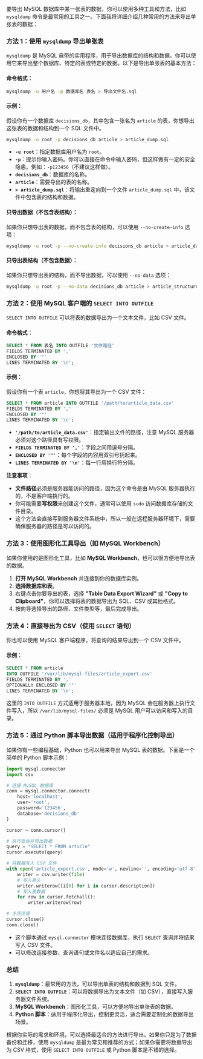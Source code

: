 要导出 MySQL 数据库中某一张表的数据，你可以使用多种工具和方法，比如 `mysqldump` 命令是最常用的工具之一。下面我将详细介绍几种常用的方法来导出单张表的数据：

### 方法 1：使用 `mysqldump` 导出单张表
`mysqldump` 是 MySQL 自带的实用程序，用于导出数据库的结构和数据。你可以使用它来导出整个数据库、特定的表或特定的数据。以下是导出单张表的基本方法：

#### 命令格式：
```sh
mysqldump -u 用户名 -p 数据库名 表名 > 导出文件名.sql
```

#### 示例：
假设你有一个数据库 `decisions_db`，其中包含一张名为 `article` 的表，你想导出这张表的数据和结构到一个 SQL 文件中。

```sh
mysqldump -u root -p decisions_db article > article_dump.sql
```

- **`-u root`**：指定数据库用户名为 `root`。
- **`-p`**：提示你输入密码。你可以直接在命令中输入密码，但这样做有一定的安全隐患。例如：`-p123456`（不建议这样做）。
- **`decisions_db`**：数据库的名称。
- **`article`**：需要导出的表的名称。
- **`> article_dump.sql`**：将输出重定向到一个文件 `article_dump.sql` 中，该文件中包含表的结构和数据。

#### 只导出数据（不包含表结构）：
如果你只想导出表的数据，而不包含表的结构，可以使用 `--no-create-info` 选项：

```sh
mysqldump -u root -p --no-create-info decisions_db article > article_data_only.sql
```

#### 只导出表结构（不包含数据）：
如果你只想导出表的结构，而不导出数据，可以使用 `--no-data` 选项：

```sh
mysqldump -u root -p --no-data decisions_db article > article_structure_only.sql
```

### 方法 2：使用 MySQL 客户端的 `SELECT INTO OUTFILE`
`SELECT INTO OUTFILE` 可以将表的数据导出为一个文本文件，比如 CSV 文件。

#### 命令格式：
```sql
SELECT * FROM 表名 INTO OUTFILE '文件路径' 
FIELDS TERMINATED BY ',' 
ENCLOSED BY '"' 
LINES TERMINATED BY '\n';
```

#### 示例：
假设你有一个表 `article`，你想将其导出为一个 CSV 文件：

```sql
SELECT * FROM article INTO OUTFILE '/path/to/article_data.csv' 
FIELDS TERMINATED BY ',' 
ENCLOSED BY '"' 
LINES TERMINATED BY '\n';
```

- **`'/path/to/article_data.csv'`**：指定输出文件的路径，注意 MySQL 服务器必须对这个路径具有写权限。
- **`FIELDS TERMINATED BY ','`**：字段之间用逗号分隔。
- **`ENCLOSED BY '"'`**：每个字段的内容用双引号括起来。
- **`LINES TERMINATED BY '\n'`**：每一行用换行符分隔。

**注意事项**：
- **文件路径**必须是服务器能访问的路径，因为这个命令是由 MySQL 服务器执行的，不是客户端执行的。
- 你可能需要**写权限**来创建这个文件，通常可以使用 `sudo` 访问数据库存储的文件目录。
- 这个方法会直接写到服务器文件系统中，所以一般在远程服务器环境下，需要确保服务器的路径是可以访问的。

### 方法 3：使用图形化工具导出（如 MySQL Workbench）
如果你使用的是图形化工具，比如 **MySQL Workbench**，也可以很方便地导出表的数据。

1. **打开 MySQL Workbench** 并连接到你的数据库实例。
2. **选择数据库和表**。
3. 右键点击你要导出的表，选择 **"Table Data Export Wizard"** 或 **"Copy to Clipboard"**，你可以选择将表的数据导出为 SQL、CSV 或其他格式。
4. 按向导选择导出的路径、文件类型等，最后完成导出。

### 方法 4：直接导出为 CSV（使用 `SELECT` 语句）
你也可以使用 MySQL 客户端程序，将查询的结果导出到一个 CSV 文件中。

#### 示例：
```sql
SELECT * FROM article
INTO OUTFILE '/var/lib/mysql-files/article_export.csv'
FIELDS TERMINATED BY ','
OPTIONALLY ENCLOSED BY '"'
LINES TERMINATED BY '\n';
```

这里的 `INTO OUTFILE` 方式适用于服务器本地，因为 MySQL 会在服务器上执行文件写入，所以 `/var/lib/mysql-files/` 必须是 MySQL 用户可以访问和写入的目录。

### 方法 5：通过 Python 脚本导出数据（适用于程序化控制导出）
如果你有一些编程基础，Python 也可以用来导出 MySQL 表的数据。下面是一个简单的 Python 脚本示例：

```python
import mysql.connector
import csv

# 连接 MySQL 数据库
conn = mysql.connector.connect(
    host='localhost',
    user='root',
    password='123456',
    database='decisions_db'
)

cursor = conn.cursor()

# 执行查询并导出数据
query = "SELECT * FROM article"
cursor.execute(query)

# 将数据写入 CSV 文件
with open('article_export.csv', mode='w', newline='', encoding='utf-8') as file:
    writer = csv.writer(file)
    # 写入表头
    writer.writerow([i[0] for i in cursor.description])
    # 写入表数据
    for row in cursor.fetchall():
        writer.writerow(row)

# 关闭连接
cursor.close()
conn.close()
```

- 这个脚本通过 `mysql.connector` 模块连接数据库，执行 `SELECT` 查询并将结果写入 CSV 文件。
- 可以修改连接参数、查询语句或文件名以适应自己的需求。

### 总结
1. **`mysqldump`**：最常用的方法，可以导出单表的结构和数据到 SQL 文件。
2. **`SELECT INTO OUTFILE`**：可以将数据导出为文本文件（如 CSV），直接写入服务器文件系统。
3. **MySQL Workbench**：图形化工具，可以方便地导出单张表的数据。
4. **Python 脚本**：适用于程序化导出，控制更灵活，适合需要定制化的数据导出场景。

根据你实际的需求和环境，可以选择最适合的方法进行导出。如果你只是为了数据备份和迁移，使用 `mysqldump` 是最为常见和推荐的方式；如果你需要将数据导出为 CSV 格式，使用 `SELECT INTO OUTFILE` 或 Python 脚本是不错的选择。